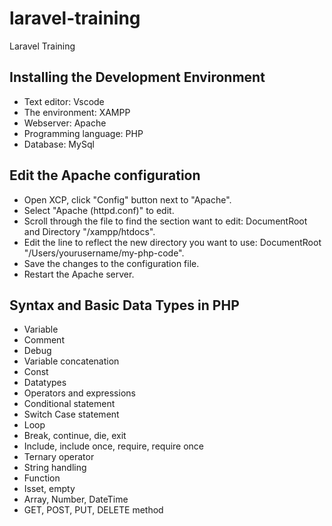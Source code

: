 # laravel-training
 Laravel Training

## Installing the Development Environment

- Text editor: Vscode
- The environment: XAMPP
- Webserver: Apache
- Programming language: PHP
- Database: MySql

## Edit the Apache configuration

- Open XCP, click "Config" button next to "Apache".
- Select "Apache (httpd.conf)" to edit.
- Scroll through the file to find the section want to edit: DocumentRoot and Directory "/xampp/htdocs".
- Edit the line to reflect the new directory you want to use: DocumentRoot "/Users/yourusername/my-php-code".
- Save the changes to the configuration file.
- Restart the Apache server.

## Syntax and Basic Data Types in PHP

- Variable
- Comment
- Debug
- Variable concatenation
- Const
- Datatypes
- Operators and expressions
- Conditional statement
- Switch Case statement
- Loop
- Break, continue, die, exit
- Include, include once, require, require once
- Ternary operator
- String handling
- Function
- Isset, empty
- Array, Number, DateTime
- GET, POST, PUT, DELETE method

